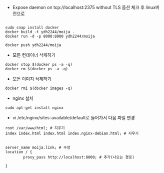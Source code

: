 
* Expose daemon on tcp://localhost:2375 without TLS 옵션 체크 후 linux버전으로

```

sudo snap install docker
docker build -t ydh2244/moija .
docker run -d -p 8000:8000 ydh2244/moija

docker push ydh2244/moija
```

* 모든 컨테이너 삭제하기
  
```
docker stop $(docker ps -a -q)
docker rm $(docker ps -a -q)
```

* 모든 이미지 삭제하기
```
docker rmi $(docker images -q)
```

* nginx 설치

```
sudo apt-get install nginx
```

* vi /etc/nginx/sites-available/default로 들어가서 다음 파일 변경

```
root /var/www/html; # 지우기
index index.html index.html index.nginx-debian.html; # 지우기 


server_name moija.link; # 수정
location / {
		proxy_pass http://localhost:8000; # 추가(나오는 경로)
		
}
```
